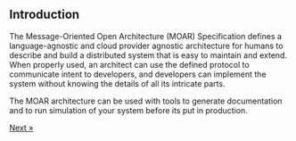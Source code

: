 ## Introduction

The Message-Oriented Open Architecture (MOAR) Specification defines a language-agnostic and cloud provider agnostic architecture for humans to describe and build a distributed system that is easy to maintain and extend. When properly used, an architect can use the defined protocol to communicate intent to developers, and developers can implement the system without knowing the details of all its intricate parts.

The MOAR architecture can be used with tools to generate documentation and to run simulation of your system before its put in production.

[Next &raquo;](020_definitions.html)
